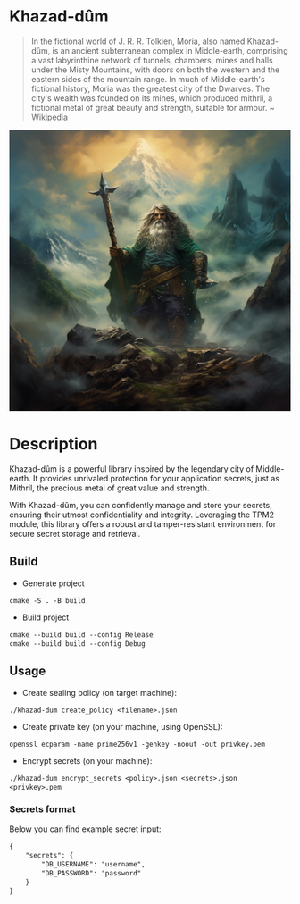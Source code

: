 # Khazad-dûm
>In the fictional world of J. R. R. Tolkien, Moria, also named Khazad-dûm, is an ancient subterranean complex in Middle-earth, comprising a vast labyrinthine network of tunnels, chambers, mines and halls under the Misty Mountains, with doors on both the western and the eastern sides of the mountain range. In much of Middle-earth's fictional history, Moria was the greatest city of the Dwarves. The city's wealth was founded on its mines, which produced mithril, a fictional metal of great beauty and strength, suitable for armour.
~ Wikipedia

![Image](khazad_dum.png)
# Description
Khazad-dûm is a powerful library inspired by the legendary city of Middle-earth. It provides unrivaled protection for your application secrets, just as Mithril, the precious metal of great value and strength.

With Khazad-dûm, you can confidently manage and store your secrets, ensuring their utmost confidentiality and integrity. Leveraging the TPM2 module, this library offers a robust and tamper-resistant environment for secure secret storage and retrieval.

## Build
- Generate project
```
cmake -S . -B build
```
- Build project
```
cmake --build build --config Release
cmake --build build --config Debug
```

## Usage
- Create sealing policy (on target machine):
```
./khazad-dum create_policy <filename>.json
```
- Create private key (on your machine, using OpenSSL):
```
openssl ecparam -name prime256v1 -genkey -noout -out privkey.pem
```
- Encrypt secrets (on your machine):
```
./khazad-dum encrypt_secrets <policy>.json <secrets>.json <privkey>.pem
```

### Secrets format
Below you can find example secret input:
```
{
    "secrets": {
        "DB_USERNAME": "username",
        "DB_PASSWORD": "password"
    }
}
```
